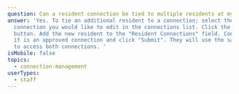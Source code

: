 ```yaml
---
question: Can a resident connection be tied to multiple residents at my community?
answer: 'Yes. To tie an additional resident to a connection; select the
  connection you would like to edit in the connections list. Click the "Edit"
  button. Add the new resident to the "Resident Connections" field. Confirm that
  it is an approved connection and click "Submit". They will use the same login
  to access both connections. '
isMobile: false
topics:
  - connection-management
userTypes:
  - staff
---
```

